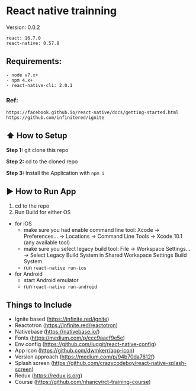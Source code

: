 #  React native trainning

Version: 0.0.2

```
react: 16.7.0
react-native: 0.57.8
```

## Requirements:
```
- node v7.x+
- npm 4.x+
- react-native-cli: 2.0.1
```

### Ref:
```
https://facebook.github.io/react-native/docs/getting-started.html
https://github.com/infinitered/ignite
```

## :arrow_up: How to Setup

**Step 1:** git clone this repo

**Step 2:** cd to the cloned repo

**Step 3:** Install the Application with `npm i`


## :arrow_forward: How to Run App

1. cd to the repo
2. Run Build for either OS
  * for iOS
  	* make sure you had enable command line tool: Xcode -> Preferences... -> Locations -> Command Line Tools -> Xcode 10.1 (any available tool)
  	* make sure you select legacy build tool: File -> Workspace Settings... -> Select Legacy Build System in Shared Workspace Settings Build System
    * run `react-native run-ios`
  * for Android
    * start Android emulator
    * run `react-native run-android`

## Things to Include
- Ignite based (https://infinite.red/ignite)
- Reactotron (https://infinite.red/reactotron)
- Nativebase (https://nativebase.io/)
- Fonts (https://medium.com/p/ccc9aacf9e5e)
- Env config (https://github.com/luggit/react-native-config)
- App icon (https://github.com/dwmkerr/app-icon)
- Version approach (https://medium.com/p/94b70da7612f)
- Splash screen (https://github.com/crazycodeboy/react-native-splash-screen)
- Redux (https://redux.js.org)
- Course (https://github.com/nhancv/rct-training-course)



